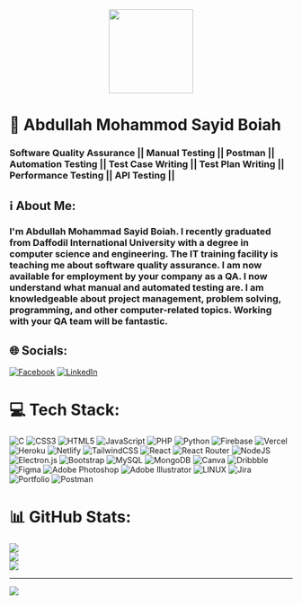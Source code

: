 <div align="center">
  <img height="150" src="https://scontent.fdac137-1.fna.fbcdn.net/v/t39.30808-6/342205301_1024715195165056_213185881902460165_n.jpg?_nc_cat=105&ccb=1-7&_nc_sid=09cbfe&_nc_ohc=v_CqrTRrDGsAX9vHH5u&_nc_ht=scontent.fdac137-1.fna&oh=00_AfCLbW8DYvoJ0N8A1YcM5Advi_biGwAn4ww_8R7dpu8kpw&oe=647151F7"  />
</div>


# :man_with_gua_pi_mao: Abdullah Mohammod Sayid Boiah
### Software Quality Assurance || Manual Testing || Postman || Automation Testing || Test Case Writing || Test Plan Writing || Performance Testing || API Testing ||


## :information_source: About Me:
### I'm Abdullah Mohammad Sayid Boiah. I recently graduated from Daffodil International University with a degree in computer science and engineering. The IT training facility is teaching me about software quality assurance. I am now available for employment by your company as a QA. I now understand what manual and automated testing are. I am knowledgeable about project management, problem solving, programming, and other computer-related topics. Working with your QA team will be fantastic.

## 🌐 Socials:
[![Facebook](https://img.shields.io/badge/Facebook-%231877F2.svg?logo=Facebook&logoColor=white)](https://facebook.com/Abdullah.Sayid.1218) [![LinkedIn](https://img.shields.io/badge/LinkedIn-%230077B5.svg?logo=linkedin&logoColor=white)](https://linkedin.com/in/abdullah-mohammod-sayid-boiah-b58594267) 

# 💻 Tech Stack:
![C](https://img.shields.io/badge/c-%2300599C.svg?style=for-the-badge&logo=c&logoColor=white) ![CSS3](https://img.shields.io/badge/css3-%231572B6.svg?style=for-the-badge&logo=css3&logoColor=white) ![HTML5](https://img.shields.io/badge/html5-%23E34F26.svg?style=for-the-badge&logo=html5&logoColor=white) ![JavaScript](https://img.shields.io/badge/javascript-%23323330.svg?style=for-the-badge&logo=javascript&logoColor=%23F7DF1E) ![PHP](https://img.shields.io/badge/php-%23777BB4.svg?style=for-the-badge&logo=php&logoColor=white) ![Python](https://img.shields.io/badge/python-3670A0?style=for-the-badge&logo=python&logoColor=ffdd54) ![Firebase](https://img.shields.io/badge/firebase-%23039BE5.svg?style=for-the-badge&logo=firebase) ![Vercel](https://img.shields.io/badge/vercel-%23000000.svg?style=for-the-badge&logo=vercel&logoColor=white) ![Heroku](https://img.shields.io/badge/heroku-%23430098.svg?style=for-the-badge&logo=heroku&logoColor=white) ![Netlify](https://img.shields.io/badge/netlify-%23000000.svg?style=for-the-badge&logo=netlify&logoColor=#00C7B7) ![TailwindCSS](https://img.shields.io/badge/tailwindcss-%2338B2AC.svg?style=for-the-badge&logo=tailwind-css&logoColor=white) ![React](https://img.shields.io/badge/react-%2320232a.svg?style=for-the-badge&logo=react&logoColor=%2361DAFB) ![React Router](https://img.shields.io/badge/React_Router-CA4245?style=for-the-badge&logo=react-router&logoColor=white) ![NodeJS](https://img.shields.io/badge/node.js-6DA55F?style=for-the-badge&logo=node.js&logoColor=white) ![Electron.js](https://img.shields.io/badge/Electron-191970?style=for-the-badge&logo=Electron&logoColor=white) ![Bootstrap](https://img.shields.io/badge/bootstrap-%23563D7C.svg?style=for-the-badge&logo=bootstrap&logoColor=white) ![MySQL](https://img.shields.io/badge/mysql-%2300f.svg?style=for-the-badge&logo=mysql&logoColor=white) ![MongoDB](https://img.shields.io/badge/MongoDB-%234ea94b.svg?style=for-the-badge&logo=mongodb&logoColor=white) ![Canva](https://img.shields.io/badge/Canva-%2300C4CC.svg?style=for-the-badge&logo=Canva&logoColor=white) ![Dribbble](https://img.shields.io/badge/Dribbble-EA4C89?style=for-the-badge&logo=dribbble&logoColor=white) 	![Figma](https://img.shields.io/badge/figma-%23F24E1E.svg?style=for-the-badge&logo=figma&logoColor=white) ![Adobe Photoshop](https://img.shields.io/badge/adobephotoshop-%2331A8FF.svg?style=for-the-badge&logo=adobephotoshop&logoColor=white) ![Adobe Illustrator](https://img.shields.io/badge/adobeillustrator-%23FF9A00.svg?style=for-the-badge&logo=adobeillustrator&logoColor=white) ![LINUX](https://img.shields.io/badge/Linux-FCC624?style=for-the-badge&logo=linux&logoColor=black) ![Jira](https://img.shields.io/badge/jira-%230A0FFF.svg?style=for-the-badge&logo=jira&logoColor=white) ![Portfolio](https://img.shields.io/badge/Portfolio-%23000000.svg?style=for-the-badge&logo=firefox&logoColor=#FF7139) ![Postman](https://img.shields.io/badge/Postman-FF6C37?style=for-the-badge&logo=postman&logoColor=white)
# 📊 GitHub Stats:
![](https://github-readme-stats.vercel.app/api?username=Sayid1218&theme=hide_border=true&include_all_commits=true&count_private=false)<br/>
![](https://github-readme-streak-stats.herokuapp.com/?user=Sayid1218&theme=hide_border=true)<br/>
![](https://github-readme-stats.vercel.app/api/top-langs/?username=Sayid1218&theme=hide_border=true&include_all_commits=true&count_private=false&layout=compact)

---
[![](https://visitcount.itsvg.in/api?id=Sayid1218&icon=0&color=12)](https://visitcount.itsvg.in)

<!-- Proudly created with GPRM ( https://gprm.itsvg.in ) -->
